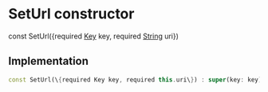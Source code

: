 


# SetUrl constructor






const
SetUrl(\{required [Key](https:api.flutter.dev/flutter/foundation/Key-class.html) key, required [String](https:api.flutter.dev/flutter/dart-core/String-class.html) uri\})





## Implementation

```dart
const SetUrl(\{required Key key, required this.uri\}) : super(key: key);
```







